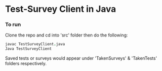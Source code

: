 # Test-Survey Client in Java

### To run

Clone the repo and cd into 'src' folder then do the following:

```coffee
javac TestSurveyClient.java
Java TestSurveyClient
```

Saved tests or surveys would appear under 'TakenSurveys' & 'TakenTests' folders respectively.

